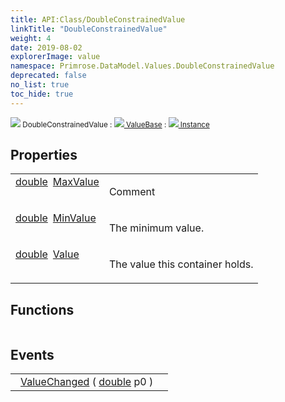 ```yaml
---
title: API:Class/DoubleConstrainedValue
linkTitle: "DoubleConstrainedValue"
weight: 4
date: 2019-08-02
explorerImage: value
namespace: Primrose.DataModel.Values.DoubleConstrainedValue
deprecated: false
no_list: true
toc_hide: true
---
```

<small class="inheritance">
<span class="" href="/docs/api-reference/Class/DoubleConstrainedValue"><img src="/icons/silk/value.png"/>&nbsp;DoubleConstrainedValue</span>&nbsp;:&nbsp;<a class="" href="/docs/api-reference/Class/ValueBase"><img src="/icons/silk/value.png"/>&nbsp;ValueBase</a>&nbsp;:&nbsp;<a class="" href="/docs/api-reference/Class/Instance"><img src="/icons/silk/default.png"/>&nbsp;Instance</a></small>
 
## Properties
 
<table class="studiohide">
<tbody>
<tr class="function-row ">
<td style="vertical-align:top;white-space:normal;">
<div>
<a class="type" href="/docs/api-reference/System/Primitives#double">double</a><span class="method-body" style="text-indent: -2em; padding-left: 0.5em"><a class="name" href="MaxValue">MaxValue</a></span></td>
<td style="vertical-align:top;white-space:normal;">
<p>
Comment
</p></td>
</tr>

<tr class="function-row ">
<td style="vertical-align:top;white-space:normal;">
<div>
<a class="type" href="/docs/api-reference/System/Primitives#double">double</a><span class="method-body" style="text-indent: -2em; padding-left: 0.5em"><a class="name" href="MinValue">MinValue</a></span></td>
<td style="vertical-align:top;white-space:normal;">
<p>
The minimum value.
</p></td>
</tr>

<tr class="function-row ">
<td style="vertical-align:top;white-space:normal;">
<div>
<a class="type" href="/docs/api-reference/System/Primitives#double">double</a><span class="method-body" style="text-indent: -2em; padding-left: 0.5em"><a class="name" href="Value">Value</a></span></td>
<td style="vertical-align:top;white-space:normal;">
<p>
The value this container holds.
</p></td>
</tr>

</tbody>
</table>
 
## Functions
 
<table class="studiohide">
<tbody>
</tbody>
</table>
 
## Events
 
<table class="studiohide">
<tbody>
<tr class="function-row ">
<td style="vertical-align:top;white-space:normal;">
<span class="event-body" style="text-indent: -2em; padding-left: 0.5em"><a class="event-name " href="ValueChanged">ValueChanged</a></span><span style="display: inline-block">&nbsp;( <span class="param" style="white-space: nowrap"><a class="type" href="/docs/api-reference/System/Primitives#double">double</a> p0</span> )</span></span></td>
<td style="vertical-align:top;white-space:normal;">
</td>
</tr>

</tbody>
</table>
<b>
</b>
<div class="inheritors">
<ul class="root">
</ul>
</div>
